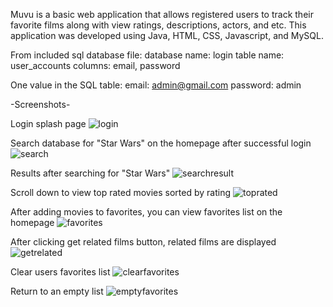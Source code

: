 Muvu is a basic web application that allows registered users to track their favorite films along with view ratings, descriptions, actors, and etc. This application was developed using Java, HTML, CSS, Javascript, and MySQL.

From included sql database file:
database name: login
table name: user_accounts
columns: email, password

One value in the SQL table:
  email: admin@gmail.com
  password: admin
  

-Screenshots-

Login splash page
![login](https://user-images.githubusercontent.com/33338042/40760796-4a3406da-644d-11e8-8167-44159284253f.png)

Search database for "Star Wars" on the homepage after successful login
![search](https://user-images.githubusercontent.com/33338042/40760804-585e33ac-644d-11e8-9312-5a263b7facab.png)

Results after searching for "Star Wars"
![searchresult](https://user-images.githubusercontent.com/33338042/40760805-5a531024-644d-11e8-8b07-e47b2a3afed5.png)

Scroll down to view top rated movies sorted by rating 
![toprated](https://user-images.githubusercontent.com/33338042/40760811-5ded4768-644d-11e8-8eed-7663e94b94f1.png)

After adding movies to favorites, you can view favorites list on the homepage
![favorites](https://user-images.githubusercontent.com/33338042/40760818-661aafde-644d-11e8-88aa-c95fd3801d1c.png)

After clicking get related films button, related films are displayed
![getrelated](https://user-images.githubusercontent.com/33338042/40760822-67e1456c-644d-11e8-9b0a-0e1192a06cd7.png)

Clear users favorites list
![clearfavorites](https://user-images.githubusercontent.com/33338042/40760828-6cb593a4-644d-11e8-9388-aa24640d6cee.png)

Return to an empty list
![emptyfavorites](https://user-images.githubusercontent.com/33338042/40760832-6efda12e-644d-11e8-9db9-9d66dc5f13e5.png)
